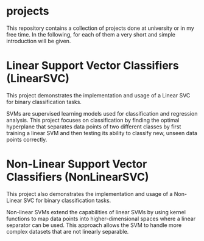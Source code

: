 # projects

This repository contains a collection of projects done at university or in my free time. In the following, for each of them a very short and simple introduction will be given.

# Linear Support Vector Classifiers (LinearSVC)

This project demonstrates the implementation and usage of a Linear SVC for binary classification tasks.

SVMs are supervised learning models used for classification and regression analysis. This project focuses on classification by finding the optimal hyperplane that separates data points of two different classes by first training a linear SVM and then testing its ability to classify new, unseen data points correctly. 


# Non-Linear Support Vector Classifiers (NonLinearSVC)

This project also demonstrates the implementation and usage of a Non-Linear SVC for binary classification tasks.

Non-linear SVMs extend the capabilities of linear SVMs by using kernel functions to map data points into higher-dimensional spaces where a linear separator can be used. This approach allows the SVM to handle more complex datasets that are not linearly separable.

# 
